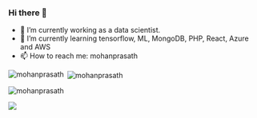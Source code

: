 ### Hi there 👋

- 🔭 I’m currently working as a data scientist.
- 🌱 I’m currently learning tensorflow, ML, MongoDB, PHP, React, Azure and AWS
- 📫 How to reach me: mohanprasath

<p><img align="left" src="https://github-readme-stats.vercel.app/api/top-langs?username=mohanprasath&show_icons=true&locale=en&layout=compact" alt="mohanprasath" /></p>

<p>&nbsp;<img align="center" src="https://github-readme-stats.vercel.app/api?username=mohanprasath&show_icons=true&locale=en" alt="mohanprasath" /></p>

<p><img align="center" src="https://github-readme-streak-stats.herokuapp.com/?user=mohanprasath" alt="mohanprasath" /></p>

![](https://komarev.com/ghpvc/?username=your-github-mohanprasath&label=PROFILE+VIEWS)

